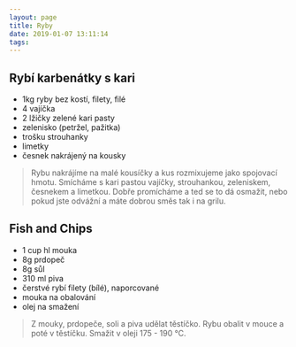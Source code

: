 ```yaml
---
layout: page
title: Ryby
date: 2019-01-07 13:11:14
tags:
---
```


## Rybí karbenátky s kari

- 1kg ryby bez kostí, filety, filé
- 4 vajíčka
- 2 lžičky zelené kari pasty
- zelenisko (petržel, pažitka)
- trošku strouhanky
- limetky
- česnek nakrájený na kousky

> Rybu nakrájíme na malé kousíčky a kus rozmixujeme jako
> spojovací hmotu. Smícháme s kari pastou vajíčky, strouhankou, zeleniskem, česnekem a limetkou. Dobře promícháme a
> ted se to dá osmažit, nebo pokud jste odvážní a máte dobrou
> směs tak i na grilu.

## Fish and Chips

- 1 cup hl mouka
- 8g prdopeč
- 8g sůl
- 310 ml piva
- čerstvé rybí filety (bílé), naporcované
- mouka na obalování
- olej na smažení

> Z mouky, prdopeče, soli a piva udělat těstíčko. Rybu obalit v mouce a poté v těstíčku. Smažit v oleji 175 - 190 °C.
